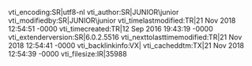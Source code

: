 vti_encoding:SR|utf8-nl
vti_author:SR|JUNIOR\\junior
vti_modifiedby:SR|JUNIOR\\junior
vti_timelastmodified:TR|21 Nov 2018 12:54:51 -0000
vti_timecreated:TR|12 Sep 2016 19:43:19 -0000
vti_extenderversion:SR|6.0.2.5516
vti_nexttolasttimemodified:TR|21 Nov 2018 12:54:41 -0000
vti_backlinkinfo:VX|
vti_cacheddtm:TX|21 Nov 2018 12:54:39 -0000
vti_filesize:IR|35988
